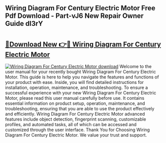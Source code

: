 ## Wiring Diagram For Century Electric Motor Free Pdf Download - Part-vJ6 New Repair Owner Guide dI3rY

# <h2><a href="http://dfmdhv.blite.top/?on=Wiring+Diagram+For+Century+Electric+Motor">🔗Download New 👉🔴 Wiring Diagram For Century Electric Motor</a></h2>

[![Wiring Diagram For Century Electric Motor download](https://i.imgur.com/lujVjoI.png)](http://dfmdhv.blite.top/?on=Wiring+Diagram+For+Century+Electric+Motor)
Welcome to the user manual for your recently bought Wiring Diagram For Century Electric Motor. This guide is here to help you navigate the features and functions of your product with ease. Inside, you will find detailed instructions for installation, operation, maintenance, and troubleshooting. To ensure a successful experience with your new Wiring Diagram For Century Electric Motor, please read this user manual carefully before use. It contains essential information on product setup, operation, maintenance, and troubleshooting, ensuring that you are able to use the product effectively and efficiently. Wiring Diagram For Century Electric Motor advanced features include object detection, fingerprint scanning, customizable profiles, and automated tasks, all of which can be accessed and customized through the user interface. Thank You for Choosing Wiring Diagram For Century Electric Motor. We value your trust and support.
